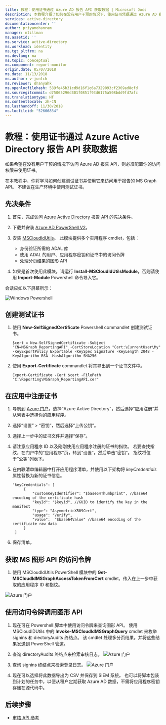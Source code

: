 ```yaml
---
title: 教程：使用证书通过 Azure AD 报告 API 获取数据 | Microsoft Docs
description: 本教程介绍了如何在没有用户干预的情况下，使用证书凭据通过 Azure AD 报告 API 从目录获取数据。
services: active-directory
documentationcenter: ''
author: priyamohanram
manager: mtillman
ms.assetid: ''
ms.service: active-directory
ms.workload: identity
ms.tgt_pltfrm: na
ms.devlang: na
ms.topic: conceptual
ms.component: report-monitor
origin.date: 05/07/2018
ms.date: 11/13/2018
ms.author: v-junlch
ms.reviewer: dhanyahk
ms.openlocfilehash: 589fe45b31cd9d16f1c6a7329093cf2369ad8cfd
ms.sourcegitcommit: d75065296d301f0851f93d6175a508bdd9fd7afc
ms.translationtype: HT
ms.contentlocale: zh-CN
ms.lasthandoff: 11/30/2018
ms.locfileid: "52666834"
---
```

# <a name="tutorial-get-data-using-the-azure-active-directory-reporting-api-with-certificates"></a>教程：使用证书通过 Azure Active Directory 报告 API 获取数据

如果希望在没有用户干预的情况下访问 Azure AD 报告 API，则必须配置你的访问权限来使用证书。

在本教程中，你将学习如何创建测试证书并使用它来访问用于报告的 MS Graph API。 不建议在生产环境中使用测试证书。 

## <a name="prerequisites"></a>先决条件

1. 首先，完成[访问 Azure Active Directory 报告 API 的先决条件](howto-configure-prerequisites-for-reporting-api.md)。 

2. 下载并安装 [Azure AD PowerShell V2](https://github.com/Azure/azure-docs-powershell-azuread/blob/master/docs-conceptual/azureadps-2.0/install-adv2.md)。

3. 安装 [MSCloudIdUtils](https://www.powershellgallery.com/packages/MSCloudIdUtils/)。 此模块提供多个实用程序 cmdlet，包括：
    - 身份验证所需的 ADAL 库
    - 使用 ADAL 的用户、应用程序密钥和证书中的访问令牌
    - 处理分页结果的图形 API

4. 如果是首次使用此模块，请运行 **Install-MSCloudIdUtilsModule**，否则请使用 **Import-Module** Powershell 命令导入它。

会话应如以下屏幕所示：

  ![Windows Powershell](./media/tutorial-access-api-with-certificates/module-install.png)
  
## <a name="create-a-test-certificate"></a>创建测试证书

1. 使用 **New-SelfSignedCertificate** Powershell commandlet 创建测试证书。

   ```
   $cert = New-SelfSignedCertificate -Subject "CN=MSGraph_ReportingAPI" -CertStoreLocation "Cert:\CurrentUser\My" -KeyExportPolicy Exportable -KeySpec Signature -KeyLength 2048 -KeyAlgorithm RSA -HashAlgorithm SHA256
   ```

2. 使用 **Export-Certificate** commandlet 将其导出到一个证书文件中。

   ```
   Export-Certificate -Cert $cert -FilePath "C:\Reporting\MSGraph_ReportingAPI.cer"

   ```

## <a name="register-the-certificate-in-your-app"></a>在应用中注册证书

1. 导航到 [Azure 门户](https://portal.azure.cn)，选择“Azure Active Directory”，然后选择“应用注册”并从列表中选择你的应用程序。 

2. 选择“设置” > “密钥”，然后选择“上传公钥”。

3. 选择上一步中的证书文件并选择“保存”。 

4. 请注意应用程序 ID 以及刚刚使用应用程序注册的证书的指纹。 若要查找指纹，在门户中的“应用程序”页，转到“设置”，然后单击“密钥”。 指纹将位于“公钥”列表下。

5. 在内联清单编辑器中打开应用程序清单，并使用以下架构将 *keyCredentials* 属性替换为新的证书信息。 

   ```
   "keyCredentials": [
        {
            "customKeyIdentifier": "$base64Thumbprint", //base64 encoding of the certificate hash
            "keyId": "$keyid", //GUID to identify the key in the manifest
            "type": "AsymmetricX509Cert",
            "usage": "Verify",
            "value":  "$base64Value" //base64 encoding of the certificate raw data
        }
    ]
   ```

6. 保存清单。 
  
## <a name="get-an-access-token-for-ms-graph-api"></a>获取 MS 图形 API 的访问令牌

1. 使用 MSCloudIdUtils PowerShell 模块中的 **Get-MSCloudIdMSGraphAccessTokenFromCert** cmdlet，传入在上一步中获取的应用程序 ID 和指纹。 

 ![Azure 门户](./media/tutorial-access-api-with-certificates/getaccesstoken.png)

## <a name="use-the-access-token-to-call-the-graph-api"></a>使用访问令牌调用图形 API

1. 现在可在 Powershell 脚本中使用访问令牌来查询图形 API。 使用 MSCloudIDUtils 中的 **Invoke-MSCloudIdMSGraphQuery** cmdlet 来枚举 signins 和 diectoryAudits 终结点。 该 cmdlet 处理多分页结果，并将这些结果发送到 PowerShell 管道。

2. 查询 directoryAudits 终结点来检索审核日志。 
 ![Azure 门户](./media/tutorial-access-api-with-certificates/query-directoryAudits.png)

3. 查询 signins 终结点来检索登录日志。
 ![Azure 门户](./media/tutorial-access-api-with-certificates/query-signins.png)

4. 现在可以选择将此数据导出为 CSV 并保存到 SIEM 系统。 也可以将脚本包装到计划的任务中，以便从租户定期获取 Azure AD 数据，不需将应用程序密钥存储在源代码中。 

## <a name="next-steps"></a>后续步骤

- [审核 API 参考](https://developer.microsoft.com/graph/docs/api-reference/beta/resources/directoryaudit) 

<!-- Update_Description: wording update -->



